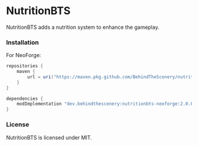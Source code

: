 # NutritionBTS
NutritionBTS adds a nutrition system to enhance the gameplay.

### Installation
For NeoForge:
```groovy
repositories {
    maven {
        url = uri("https://maven.pkg.github.com/BehindTheScenery/nutritionbts-neoforge")
    }
}

dependencies {
    modImplementation "dev.behindthescenery:nutritionbts-neoforge:2.0.0"
}
```

### License
NutritionBTS is licensed under MIT.
